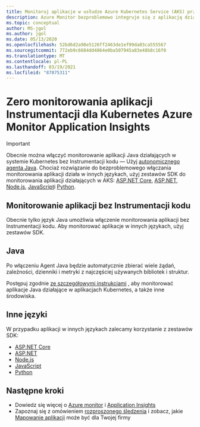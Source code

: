 ```yaml
---
title: Monitoruj aplikacje w usłudze Azure Kubernetes Service (AKS) przy użyciu Application Insights-Azure Monitor | Microsoft Docs
description: Azure Monitor bezproblemowo integruje się z aplikacją działającą w systemie Kubernetes i umożliwia użytkownikom rozwiązywanie problemów z aplikacjami.
ms.topic: conceptual
author: MS-jgol
ms.author: jgol
ms.date: 05/13/2020
ms.openlocfilehash: 52bd6d2a98e5126ff2463de1ef99da03ca555567
ms.sourcegitcommit: 772eb9c6684dd4864e0ba507945a83e48b8c16f0
ms.translationtype: MT
ms.contentlocale: pl-PL
ms.lasthandoff: 03/19/2021
ms.locfileid: "87075311"
---
```

# <a name="zero-instrumentation-application-monitoring-for-kubernetes---azure-monitor-application-insights"></a>Zero monitorowania aplikacji Instrumentacji dla Kubernetes Azure Monitor Application Insights

> [!IMPORTANT]
>  Obecnie można włączyć monitorowanie aplikacji Java działających w systemie Kubernetes bez Instrumentacji kodu — Użyj [autonomicznego agenta Java](./java-in-process-agent.md). Chociaż rozwiązanie do bezproblemowego włączania monitorowania aplikacji działa w innych językach, użyj zestawów SDK do monitorowania aplikacji działających w AKS: [ASP.NET Core](./asp-net-core.md), [ASP.NET](./asp-net.md), [Node.js](./nodejs.md), [JavaScript](./javascript.md)i [Python](./opencensus-python.md).

## <a name="application-monitoring-without-instrumenting-the-code"></a>Monitorowanie aplikacji bez Instrumentacji kodu
Obecnie tylko język Java umożliwia włączenie monitorowania aplikacji bez Instrumentacji kodu. Aby monitorować aplikacje w innych językach, użyj zestawów SDK. 

## <a name="java"></a>Java
Po włączeniu Agent Java będzie automatycznie zbierać wiele żądań, zależności, dzienniki i metryki z najczęściej używanych bibliotek i struktur.

Postępuj zgodnie [ze szczegółowymi instrukcjami](./java-in-process-agent.md) , aby monitorować aplikacje Java działające w aplikacjach Kubernetes, a także inne środowiska. 

## <a name="other-languages"></a>Inne języki

W przypadku aplikacji w innych językach zalecamy korzystanie z zestawów SDK:
* [ASP.NET Core](./asp-net-core.md)
* [ASP.NET](./asp-net.md)
* [Node.js](./nodejs.md) 
* [JavaScript](./javascript.md)
* [Python](./opencensus-python.md)

## <a name="next-steps"></a>Następne kroki

* Dowiedz się więcej o [Azure monitor](../overview.md) i [Application Insights](./app-insights-overview.md)
* Zapoznaj się z omówieniem [rozproszonego śledzenia](./distributed-tracing.md) i zobacz, jakie [Mapowanie aplikacji](./app-map.md?tabs=net) może być dla Twojej firmy
